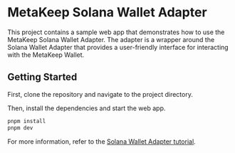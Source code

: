 # MetaKeep Solana Wallet Adapter

This project contains a sample web app that demonstrates how to use the MetaKeep Solana Wallet Adapter.
The adapter is a wrapper around the Solana Wallet Adapter that provides a user-friendly interface for interacting with the MetaKeep Wallet.

## Getting Started

First, clone the repository and navigate to the project directory.

Then, install the dependencies and start the web app.

```sh
pnpm install
pnpm dev
```

For more information, refer to the [Solana Wallet Adapter tutorial](https://solana.com/developers/cookbook/wallets/connect-wallet-react).
